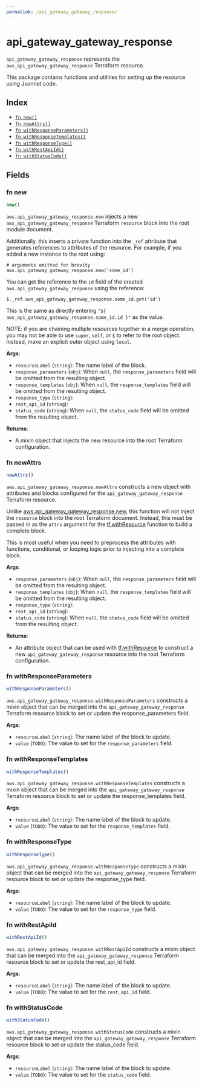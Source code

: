 ```yaml
---
permalink: /api_gateway_gateway_response/
---
```


# api_gateway_gateway_response

`api_gateway_gateway_response` represents the `aws_api_gateway_gateway_response` Terraform resource.



This package contains functions and utilities for setting up the resource using Jsonnet code.


## Index

* [`fn new()`](#fn-new)
* [`fn newAttrs()`](#fn-newattrs)
* [`fn withResponseParameters()`](#fn-withresponseparameters)
* [`fn withResponseTemplates()`](#fn-withresponsetemplates)
* [`fn withResponseType()`](#fn-withresponsetype)
* [`fn withRestApiId()`](#fn-withrestapiid)
* [`fn withStatusCode()`](#fn-withstatuscode)

## Fields

### fn new

```ts
new()
```


`aws.api_gateway_gateway_response.new` injects a new `aws_api_gateway_gateway_response` Terraform `resource`
block into the root module document.

Additionally, this inserts a private function into the `_ref` attribute that generates references to attributes of the
resource. For example, if you added a new instance to the root using:

    # arguments omitted for brevity
    aws.api_gateway_gateway_response.new('some_id')

You can get the reference to the `id` field of the created `aws.api_gateway_gateway_response` using the reference:

    $._ref.aws_api_gateway_gateway_response.some_id.get('id')

This is the same as directly entering `"${ aws_api_gateway_gateway_response.some_id.id }"` as the value.

NOTE: if you are chaining multiple resources together in a merge operation, you may not be able to use `super`, `self`,
or `$` to refer to the root object. Instead, make an explicit outer object using `local`.

**Args**:
  - `resourceLabel` (`string`): The name label of the block.
  - `response_parameters` (`obj`):  When `null`, the `response_parameters` field will be omitted from the resulting object.
  - `response_templates` (`obj`):  When `null`, the `response_templates` field will be omitted from the resulting object.
  - `response_type` (`string`): 
  - `rest_api_id` (`string`): 
  - `status_code` (`string`):  When `null`, the `status_code` field will be omitted from the resulting object.

**Returns**:
- A mixin object that injects the new resource into the root Terraform configuration.


### fn newAttrs

```ts
newAttrs()
```


`aws.api_gateway_gateway_response.newAttrs` constructs a new object with attributes and blocks configured for the `api_gateway_gateway_response`
Terraform resource.

Unlike [aws.api_gateway_gateway_response.new](#fn-apigatewaygatewayresponsenew), this function will not inject the `resource`
block into the root Terraform document. Instead, this must be passed in as the `attrs` argument for the
[tf.withResource](https://github.com/tf-libsonnet/core/tree/main/docs#fn-withresource) function to build a complete block.

This is most useful when you need to preprocess the attributes with functions, conditional, or looping logic prior to
injecting into a complete block.

**Args**:
  - `response_parameters` (`obj`):  When `null`, the `response_parameters` field will be omitted from the resulting object.
  - `response_templates` (`obj`):  When `null`, the `response_templates` field will be omitted from the resulting object.
  - `response_type` (`string`): 
  - `rest_api_id` (`string`): 
  - `status_code` (`string`):  When `null`, the `status_code` field will be omitted from the resulting object.

**Returns**:
  - An attribute object that can be used with [tf.withResource](https://github.com/tf-libsonnet/core/tree/main/docs#fn-withresource) to construct a new `api_gateway_gateway_response` resource into the root Terraform configuration.


### fn withResponseParameters

```ts
withResponseParameters()
```

`aws.api_gateway_gateway_response.withResponseParameters` constructs a mixin object that can be merged into the `api_gateway_gateway_response`
Terraform resource block to set or update the response_parameters field.



**Args**:
  - `resourceLabel` (`string`): The name label of the block to update.
  - `value` (`TODO`): The value to set for the `response_parameters` field.


### fn withResponseTemplates

```ts
withResponseTemplates()
```

`aws.api_gateway_gateway_response.withResponseTemplates` constructs a mixin object that can be merged into the `api_gateway_gateway_response`
Terraform resource block to set or update the response_templates field.



**Args**:
  - `resourceLabel` (`string`): The name label of the block to update.
  - `value` (`TODO`): The value to set for the `response_templates` field.


### fn withResponseType

```ts
withResponseType()
```

`aws.api_gateway_gateway_response.withResponseType` constructs a mixin object that can be merged into the `api_gateway_gateway_response`
Terraform resource block to set or update the response_type field.



**Args**:
  - `resourceLabel` (`string`): The name label of the block to update.
  - `value` (`TODO`): The value to set for the `response_type` field.


### fn withRestApiId

```ts
withRestApiId()
```

`aws.api_gateway_gateway_response.withRestApiId` constructs a mixin object that can be merged into the `api_gateway_gateway_response`
Terraform resource block to set or update the rest_api_id field.



**Args**:
  - `resourceLabel` (`string`): The name label of the block to update.
  - `value` (`TODO`): The value to set for the `rest_api_id` field.


### fn withStatusCode

```ts
withStatusCode()
```

`aws.api_gateway_gateway_response.withStatusCode` constructs a mixin object that can be merged into the `api_gateway_gateway_response`
Terraform resource block to set or update the status_code field.



**Args**:
  - `resourceLabel` (`string`): The name label of the block to update.
  - `value` (`TODO`): The value to set for the `status_code` field.
